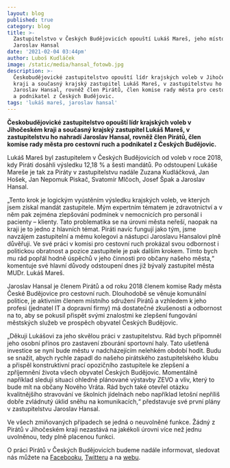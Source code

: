```yaml
---
layout: blog
published: true
category: blog
title: >-
  Zastupitelstvo v Českých Budějovicích opouští Lukáš Mareš, jeho místo zaujme
  Jaroslav Hansal
date: '2021-02-04 03:44pm'
author: Luboš Kudláček
image: /static/media/hansal_fotowb.jpg
description: >-
  Českobudějovické zastupitelstvo opouští lídr krajských voleb v Jihočeském
  kraji a současný krajský zastupitel Lukáš Mareš, v zastupitelstvu ho nahradí
  Jaroslav Hansal, rovněž člen Pirátů, člen komise rady města pro cestovní ruch
  a podnikatel z Českých Budějovic.
tags: 'lukáš mareš, jaroslav hansal'
---
```

**Českobudějovické zastupitelstvo opouští lídr krajských voleb v Jihočeském kraji a současný krajský zastupitel Lukáš Mareš, v zastupitelstvu ho nahradí Jaroslav Hansal, rovněž člen Pirátů, člen komise rady města pro cestovní ruch a podnikatel z Českých Budějovic.**



Lukáš Mareš byl zastupitelem v Českých Budějovicích od voleb v roce 2018, kdy Piráti dosáhli výsledku 12,18 % a šesti mandátů. Po odstoupení Lukáše Mareše je tak za Piráty v zastupitelstvu nadále Zuzana Kudláčková, Jan Hošek, Jan Nepomuk Piskač, Svatomír Mlčoch, Josef Špak a Jaroslav Hansal.

 „Tento krok je logickým vyústěním výsledku krajských voleb, ve kterých jsem získal mandát zastupitele. Mým expertním tématem je zdravotnictví a v něm pak zejména zlepšování podmínek v nemocnicích pro personál i pacienty – klienty. Tato problematika se na úrovni města neřeší, naopak na kraji je to jedno z hlavních témat. Piráti navíc fungují jako tým, jsme navzájem zastupitelní a mému kolegovi a nástupci Jaroslavu Hansalovi plně důvěřuji. Ve své práci v komisi pro cestovní ruch prokázal svou odbornost i politickou obratnost a pozice zastupitele je pak dalším krokem. Tímto bych mu rád popřál hodně úspěchů v jeho činnosti pro občany našeho města,“ komentuje své hlavní důvody odstoupení dnes již bývalý zastupitel města MUDr. Lukáš Mareš.



Jaroslav Hansal je členem Pirátů a od roku 2018 členem komise Rady města České Budějovice pro cestovní ruch. Dlouhodobě se věnuje komunální politice, je aktivním členem místního sdružení Pirátů a vzhledem k jeho profesi (jednatel IT a dopravní firmy) má dostatečné zkušenosti a odbornost na to, aby se pokusil přispět svými znalostmi ke zlepšení fungování městských služeb ve prospěch obyvatel Českých Budějovic. 



„Děkuji Lukášovi za jeho skvělou práci v zastupitelstvu. Rád bych připomněl jeho osobní přínos pro zastavení zbourání sportovní haly. Tato ušetřená investice se nyní bude městu v nadcházejícím nelehkém období hodit. Budu se snažit, abych rychle zapadl do našeho pirátského zastupitelského klubu a přispěl konstruktivní prací opozičního zastupitele ke zlepšení a zpříjemnění života všech obyvatel Českých Budějovic. Momentálně například sleduji situaci ohledně plánované výstavby ZEVO a vliv, který to bude mít na občany Nového Vráta. Rád bych také otevřel otázku kvalitnějšího stravování ve školních jídelnách nebo například letošní nepříliš dobře zvládnutý úklid sněhu na komunikacích,“ představuje své první plány v zastupitelstvu Jaroslav Hansal.



Ve všech zmiňovaných případech se jedná o neuvolněné funkce. Žádný z Pirátů v Jihočeském kraji nezastává na jakékoli úrovni více než jednu uvolněnou, tedy plně placenou funkci.



O práci Pirátů v Českých Budějovicích budeme nadále informovat, sledovat nás můžete na [Facebooku](https://www.facebook.com/PiratiCB), [Twitteru](https://twitter.com/PiratiJcK) a na [webu](https://cb.pirati.cz/).
